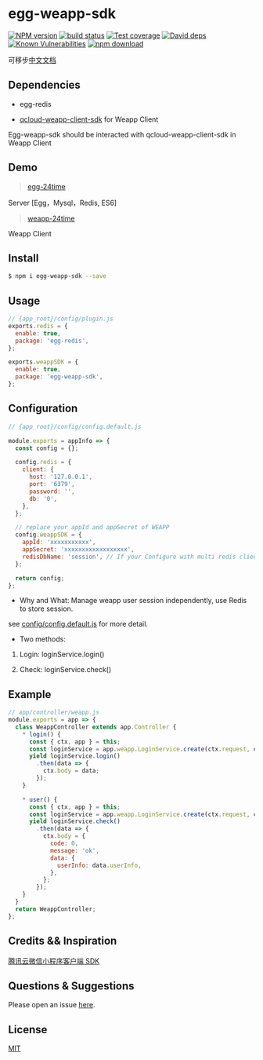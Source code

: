 # egg-weapp-sdk

[![NPM version][npm-image]][npm-url]
[![build status][travis-image]][travis-url]
[![Test coverage][codecov-image]][codecov-url]
[![David deps][david-image]][david-url]
[![Known Vulnerabilities][snyk-image]][snyk-url]
[![npm download][download-image]][download-url]

[npm-image]: https://img.shields.io/npm/v/egg-weapp-sdk.svg?style=flat-square
[npm-url]: https://npmjs.org/package/egg-weapp-sdk
[travis-image]: https://img.shields.io/travis/eggjs/egg-weapp-sdk.svg?style=flat-square
[travis-url]: https://travis-ci.org/eggjs/egg-weapp-sdk
[codecov-image]: https://img.shields.io/codecov/c/github/eggjs/egg-weapp-sdk.svg?style=flat-square
[codecov-url]: https://codecov.io/github/eggjs/egg-weapp-sdk?branch=master
[david-image]: https://img.shields.io/david/eggjs/egg-weapp-sdk.svg?style=flat-square
[david-url]: https://david-dm.org/eggjs/egg-weapp-sdk
[snyk-image]: https://snyk.io/test/npm/egg-weapp-sdk/badge.svg?style=flat-square
[snyk-url]: https://snyk.io/test/npm/egg-weapp-sdk
[download-image]: https://img.shields.io/npm/dm/egg-weapp-sdk.svg?style=flat-square
[download-url]: https://npmjs.org/package/egg-weapp-sdk

可移步[中文文档](README.zh_CN.md)

## Dependencies

- egg-redis

- [qcloud-weapp-client-sdk](https://github.com/tencentyun/weapp-client-sdk) for Weapp Client

 Egg-weapp-sdk should be interacted with qcloud-weapp-client-sdk in Weapp Client

## Demo

> [egg-24time](https://github.com/seasonstar/egg-24time)

Server [Egg，Mysql，Redis, ES6]

> [weapp-24time](https://github.com/seasonstar/weapp-24time)

Weapp Client


## Install

```bash
$ npm i egg-weapp-sdk --save
```

## Usage

```js
// {app_root}/config/plugin.js
exports.redis = {
  enable: true,
  package: 'egg-redis',
};

exports.weappSDK = {
  enable: true,
  package: 'egg-weapp-sdk',
};
```

## Configuration

```js
// {app_root}/config/config.default.js

module.exports = appInfo => {
  const config = {};

  config.redis = {
    client: {
      host: '127.0.0.1',
      port: '6379',
      password: '',
      db: '0',
    },
  };

  // replace your appId and appSecret of WEAPP
  config.weappSDK = {
    appId: 'xxxxxxxxxxx',
    appSecret: 'xxxxxxxxxxxxxxxxxx',
    redisDbName: 'session', // If your Configure with multi redis clients,
  };

  return config;
};
```

- Why and What: Manage weapp user session independently, use Redis to store session.

see [config/config.default.js](config/config.default.js) for more detail.

- Two methods:

1. Login:  loginService.login()

2. Check:  loginService.check()

## Example

<!-- example here -->

```js
// app/controller/weapp.js
module.exports = app => {
  class WeappController extends app.Controller {
    * login() {
      const { ctx, app } = this;
      const loginService = app.weapp.LoginService.create(ctx.request, ctx.response);
      yield loginService.login()
        .then(data => {
          ctx.body = data;
        });
    }

    * user() {
      const { ctx, app } = this;
      const loginService = app.weapp.LoginService.create(ctx.request, ctx.response);
      yield loginService.check()
        .then(data => {
          ctx.body = {
            code: 0,
            message: 'ok',
            data: {
              userInfo: data.userInfo,
            },
          };
        });
    }
  }
  return WeappController;
};
```

## Credits && Inspiration

[腾讯云微信小程序客户端 SDK](https://github.com/tencentyun/weapp-client-sdk)


## Questions & Suggestions

Please open an issue [here](https://github.com/eggjs/egg/issues).

## License

[MIT](LICENSE)
